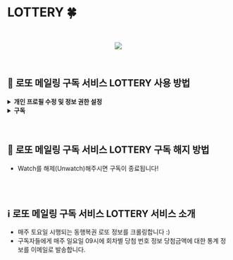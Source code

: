 # LOTTERY 🍀

<br/>
<p align="center">
  <img src="https://github.com/JH8459/LOTTERY/assets/83164003/f62202aa-0678-4936-ac77-78db1fc369e9"/>
</p>
<br/>

## 📌 로또 메일링 구독 서비스 LOTTERY 사용 방법

<details>
<summary><strong>개인 프로필 수정 및 정보 권한 설정</strong></summary>
  
#### 1️⃣ 개인 프로필 이메일 주소 수정

- LOTTERY🍀는 Github에 공개된 프로필 이메일 주소를 기반으로 메일 구독 서비스를 제공합니다.
- 따라서 Github 개인 프로필의 이메일란을 작성해주세요!

  <p align="center">
    <img src="https://github.com/JH8459/LOTTERY/assets/83164003/f53f96ba-4900-45a0-8642-a60fc381f9d8"/>
  </p>

#### 2️⃣ 계정 이메일 정보 권한 설정

- Github는 계정의 이메일 정보를 Private을 기본값으로 설정합니다 (**Emails - Keep My email addresses private** 옵션).
- 이메일 주소를 LOTTERY🍀가 알 수 있도록 Public으로 변경해주세요. (이메일 주소 공개 권한 수정이 어려우시다면 서비스 이용이 어렵습니다. 😭)

  <p align="center">
    <img src="https://github.com/JH8459/LOTTERY/assets/83164003/fc23db60-11de-4038-9668-03f4a307c5f1"/>
  </p>

</details>

<details>
<summary><strong>구독</strong></summary>
  
#### 1️⃣ Repository Watch

- 간단합니다! LOTTERY🍀 Repository의 Watch를 클릭하시면 구독이 시작됩니다.

</details>

<br/>
<br/>

## 📌 로또 메일링 구독 서비스 LOTTERY 구독 해지 방법

- Watch를 해제(Unwatch)해주시면 구독이 종료됩니다!

<br/>
<br/>

## ℹ️ 로또 메일링 구독 서비스 LOTTERY 서비스 소개

- 매주 토요일 시행되는 동행복권 로또 정보를 크롤링합니다 :)
- 구독자들에게 매주 일요일 09시에 회차별 당첨 번호 정보 당첨금액에 대한 통계 정보를 이메일로 발송합니다.
